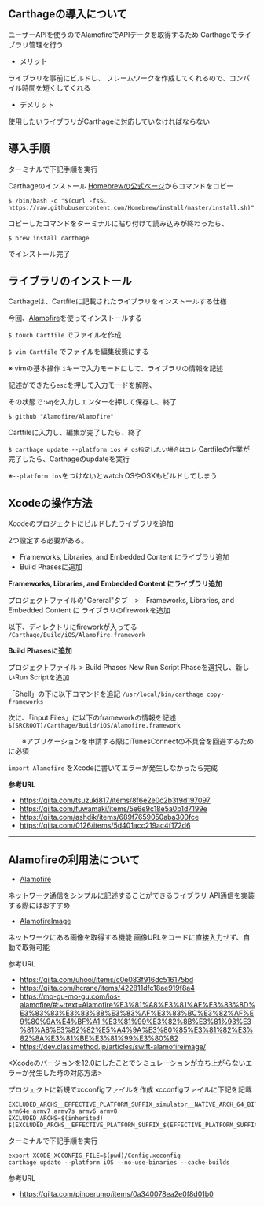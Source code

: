 Carthageの導入について
-
ユーザーAPIを使うのでAlamofireでAPIデータを取得するため
Carthageでライブラリ管理を行う

- メリット

ライブラリを事前にビルドし、
フレームワークを作成してくれるので、コンパイル時間を短くしてくれる

- デメリット

使用したいライブラリがCarthageに対応していなければならない


導入手順
-
ターミナルで下記手順を実行

Carthageのインストール
[Homebrewの公式ページ](https://brew.sh/)からコマンドをコピー

` $ /bin/bash -c "$(curl -fsSL https://raw.githubusercontent.com/Homebrew/install/master/install.sh)" `

コピーしたコマンドをターミナルに貼り付けて読み込みが終わったら、

`$ brew install carthage`

でインストール完了

ライブラリのインストール
-
Carthageは、Cartfileに記載されたライブラリをインストールする仕様

今回、[Alamofire](https://github.com/Alamofire/Alamofire)を使ってインストールする

`$ touch Cartfile`
でファイルを作成

`$ vim Cartfile`
でファイルを編集状態にする

※ vimの基本操作
`i`キーで入力モードにして、ライブラリの情報を記述

記述ができたら`esc`を押して入力モードを解除、

その状態で`:wq`を入力しエンターを押して保存し、終了

`$ github "Alamofire/Alamofire"`

Cartfileに入力し、編集が完了したら、終了

`$ carthage update --platform ios # os指定したい場合はコレ`
Cartfileの作業が完了したら、Carthageのupdateを実行

※`--platform ios`をつけないとwatch OSやOSXもビルドしてしまう

Xcodeの操作方法
-
Xcodeのプロジェクトにビルドしたライブラリを追加

2つ設定する必要がある。

- Frameworks, Libraries, and Embedded Content  にライブラリ追加
- Build Phasesに追加

__Frameworks, Libraries, and Embedded Content  にライブラリ追加__

プロジェクトファイルの"Gereral"タブ　>　Frameworks, Libraries, and Embedded Content  に
ライブラリのfireworkを追加

以下、ディレクトリにfireworkが入ってる
`/Carthage/Build/iOS/Alamofire.framework`

__Build Phasesに追加__

プロジェクトファイル > Build Phases
New Run Script Phaseを選択し、新しいRun Scriptを追加

「Shell」の下に以下コマンドを追記
`/usr/local/bin/carthage copy-frameworks`

次に、「input Files」に以下のframeworkの情報を記述
`$(SRCROOT)/Carthage/Build/iOS/Alamofire.framework`

　　※アプリケーションを申請する際にiTunesConnectの不具合を回避するために必須

`import Alamofire`
をXcodeに書いてエラーが発生しなかったら完成


**参考URL**

- https://qiita.com/tsuzuki817/items/8f6e2e0c2b3f9d197097
- https://qiita.com/fuwamaki/items/5e6e9c18e5a0b1d7199e
- https://qiita.com/ashdik/items/689f7659050aba300fce
- https://qiita.com/0126/items/5d401acc219ac4f172d6

***

Alamofireの利用法について
-
- [Alamofire](https://github.com/Alamofire/Alamofire)

ネットワーク通信をシンプルに記述することができるライブラリ
API通信を実装する際にはおすすめ

- [AlamofireImage](https://github.com/Alamofire/AlamofireImage)

ネットワークにある画像を取得する機能
画像URLをコードに直接入力せず、自動で取得可能

参考URL

- https://qiita.com/uhooi/items/c0e083f916dc516175bd
- https://qiita.com/hcrane/items/422811dfc18ae919f8a4
- https://mo-gu-mo-gu.com/ios-alamofire/#:~:text=Alamofire%E3%81%A8%E3%81%AF%E3%83%8D%E3%83%83%E3%83%88%E3%83%AF%E3%83%BC%E3%82%AF%E9%80%9A%E4%BF%A1,%E3%81%99%E3%82%8B%E3%81%93%E3%81%A8%E3%82%82%E5%A4%9A%E3%80%85%E3%81%82%E3%82%8A%E3%81%BE%E3%81%99%E3%80%82
- https://dev.classmethod.jp/articles/swift-alamofireimage/



<Xcodeのバージョンを12.0にしたことでシミュレーションが立ち上がらないエラーが発生した時の対応方法>

プロジェクトに新規でxcconfigファイルを作成
xcconfigファイルに下記を記載

```
EXCLUDED_ARCHS__EFFECTIVE_PLATFORM_SUFFIX_simulator__NATIVE_ARCH_64_BIT_x86_64=arm64 arm64e armv7 armv7s armv6 armv8
EXCLUDED_ARCHS=$(inherited) $(EXCLUDED_ARCHS__EFFECTIVE_PLATFORM_SUFFIX_$(EFFECTIVE_PLATFORM_SUFFIX)__NATIVE_ARCH_64_BIT_$(NATIVE_ARCH_64_BIT))
```

ターミナルで下記手順を実行
```
export XCODE_XCCONFIG_FILE=$(pwd)/Config.xcconfig
carthage update --platform iOS --no-use-binaries --cache-builds
```


参考URL

- 	https://qiita.com/pinoerumo/items/0a340078ea2e0f8d01b0
